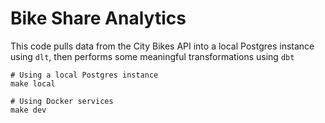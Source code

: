 # Bike Share Analytics

This code pulls data from the City Bikes API into a local Postgres instance using `dlt`, then performs some meaningful transformations using `dbt`

```
# Using a local Postgres instance
make local

# Using Docker services
make dev
```